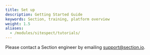 ```yaml
---
title: Set up
description: Getting Started Guide
keywords: Section, training, platform overview
weight: 1.5
aliases:
  - /modules/sitespect/tutorials/
---
```


Please contact a Section engineer by emailing support@section.io.